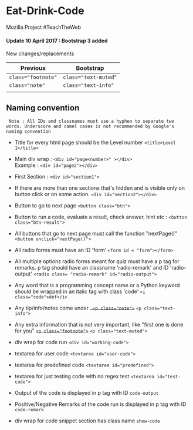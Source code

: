# Eat-Drink-Code
Mozilla Project #TeachTheWeb

#### Update 10 April 2017 : Bootstrap 3 added
New changes/replacements 

| **Previous**  |  **Bootstrap**   |
|---|---|
|```class="footnote"```   | ```class="text-muted"```  |
| ```class="note"```  | ```class="text-info"```  |
|   |   |


## Naming convention
``` Note : All IDs and classnames must use a hyphen to separate two words. Underscore and camel cases is not recommended by Google's naming convention```

- Title for every html page should be the Level number ```<title>Level 1</title>```

- Main div wrap : ```<div id="page<number>" ></div>```<br>
Example : ```<div id="page2"></div>```

- First Section : ```<div id="section1">```

- If there are more than one sections that's hidden and is visible only on button click or on some action. ```<div id="section2"></div>```

- Button to go to next page ```<button class="btn">```

- Button to run a code, evaluate a result, check answer, hint etc : ```<button class="btn-result">```

- All buttons that go to next page must call the function "nextPage()" ```<button onclick="nextPage()">```

- All radio forms must have an ID 'form' ```<form id = "form"></form>```

- All multiple options radio forms meant for quiz must have a p tag for remarks. p tag should have an classname 'radio-remark' and ID 'radio-output' 
```<radio class= "radio-remark" id="radio-output">```

- Any word that is a programming concept name or a Python keyword should be wrapped in an italic tag with class 'code'
```<i class="code">def</i>```

- Any tip/info/notes come under <del>``` <p class="note">```</del> ```<p class="text-info">```

- Any extra information that is not very important, like "first one is done for you" <del>```<p class="footnote">```</del> ```<p class="text-muted">```

- div wrap for code run ```<div id="working-code">```

- textarea for user code ```<textarea id="user-code">```

- textarea for predefined code ```<textarea id="predefined">```

- textarea for just testing code with no regex test ```<textarea id="test-code">```

- Output of the code is displayed in p tag with ID ```code-output```

- Positive/Negative Remarks of the code run is displayed in p tag with ID ```code-remark``` 

- div wrap for code snippet section has class name ```show-code```

